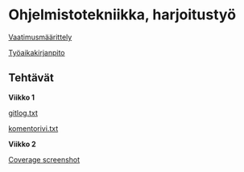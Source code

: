 # Ohjelmistotekniikka, harjoitustyö

[Vaatimusmäärittely](/dokumentaatio/vaatimusmaarittely.md)

[Työaikakirjanpito](/dokumentaatio/tyoaikakirjanpito.md)

## Tehtävät

**Viikko 1**

[gitlog.txt](/laskarit/viikko1/gitlog.txt)

[komentorivi.txt](/laskarit/viikko1/komentorivi.txt)

**Viikko 2**

[Coverage screenshot](/laskarit/viikko2/coverage.png)
